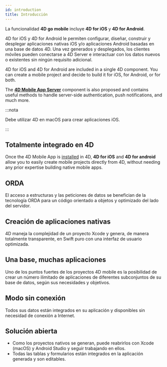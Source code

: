 ```yaml
---
id: introduction
title: Introducción
---
```




La funcionalidad **4D go mobile** incluye **4D for iOS** y **4D for Android**.

4D for iOS y 4D for Android le permiten configurar, diseñar, construir y desplegar aplicaciones nativas iOS y/o aplicaciones Android basadas en una base de datos 4D. Una vez generados y desplegados, los clientes móviles pueden conectarse a 4D Server e interactuar con los datos nuevos o existentes sin ningún requisito adicional.

4D for iOS and 4D for Android are included in a single 4D component. You can create a mobile project and decide to build it for iOS, for Android, or for both.

The [**4D Mobile App Server**](https://github.com/4d/4D-Mobile-App-Server#4d-mobile-app-server) component is also proposed and contains useful methods to handle server-side authentication, push notifications, and much more.

:::nota

Debe utilizar 4D en macOS para crear aplicaciones iOS.

:::


## Totalmente integrado en 4D

Once the 4D Mobile App is [installed](installation.md) in 4D, **4D for iOS** and **4D for android** allow you to easily create mobile projects directly from 4D, without needing any prior expertise building native mobile apps.

## ORDA

El acceso a estructuras y las peticiones de datos se benefician de la tecnología ORDA para un código orientado a objetos y optimizado del lado del servidor.

## Creación de aplicaciones nativas

4D maneja la complejidad de un proyecto Xcode y genera, de manera totalmente transparente, en Swift puro con una interfaz de usuario optimizada.

## Una base, muchas aplicaciones

Uno de los puntos fuertes de los proyectos 4D mobile es la posibilidad de crear un número ilimitado de aplicaciones de diferentes subconjuntos de su base de datos, según sus necesidades y objetivos.

## Modo sin conexión

Todos sus datos están integrados en su aplicación y disponibles sin necesidad de conexión a Internet.

## Solución abierta

* Como los proyectos nativos se generan, puede reabrirlos con Xcode (macOS) y Android Studio y seguir trabajando en ellos.
* Todas las tablas y formularios están integrados en la aplicación generada y son editables.
